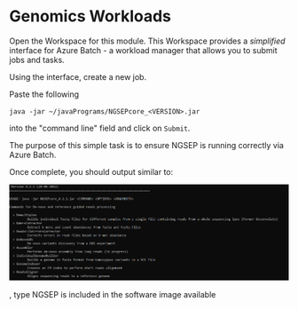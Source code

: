 # Genomics Workloads 

Open the Workspace for this module. This Workspace provides a _simplified_ interface for Azure Batch - a workload manager that allows you to submit jobs and tasks.

Using the interface, create a new job.

Paste the following 

```shell
java -jar ~/javaPrograms/NGSEPcore_<VERSION>.jar
```

into the "command line" field and click on `Submit`. 

The purpose of this simple task is to ensure NGSEP is running correctly via Azure Batch. 

Once complete, you should output similar to:

![NGSEP commands](/genomics/sequencing/media/ngsep_commands_partial.png "NGSEP commands ref")

, type
NGSEP is included in the software image available 

